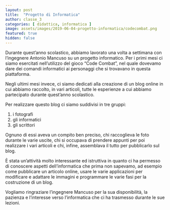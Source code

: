 ```yaml
---
layout: post
title:  "Progetto di Informatica"
author: classe_3
categories: [ didattica, informatica ]
image: assets/images/2019-06-04-progetto-informatica/codecombat.png
featured: true
hidden: false
---
```


Durante quest’anno scolastico, abbiamo lavorato una volta a settimana con l’ingegnere Antonio Mancuso su un progetto informatico. Per i primi mesi ci siamo esercitati nell’utilizzo del gioco “Code Combat”, nel quale dovevamo dare dei comandi informatici ai personaggi che si trovavano in questa piattaforma.

Negli ultimi mesi invece, ci siamo dedicati alla creazione di un blog online in cui abbiamo raccolto, in vari articoli, tutte le esperienze a cui abbiamo partecipato durante quest’anno scolastico.

Per realizzare questo blog ci siamo suddivisi in tre gruppi: 
1. i fotografi
2. gli informatici
3. gli scrittori

Ognuno di essi aveva un compito ben preciso, chi raccoglieva le foto durante le varie uscite, chi si occupava di prendere appunti per poi realizzare i vari articoli e chi, infine, assemblava il tutto per pubblicarlo sul blog.

È stata un’attività molto interessante ed istruttiva in quanto ci ha permesso di conoscere aspetti dell’informatica che prima non sapevamo, ad esempio come pubblicare un articolo online, usare le varie applicazioni per modificare e adattare le immagini e programmare le varie fasi per la costruzione di un blog.

Vogliamo ringraziare l’ingegnere Mancuso per la sua disponibilità, la pazienza e l’interesse verso l’informatica che ci ha trasmesso durante le sue lezioni. 
